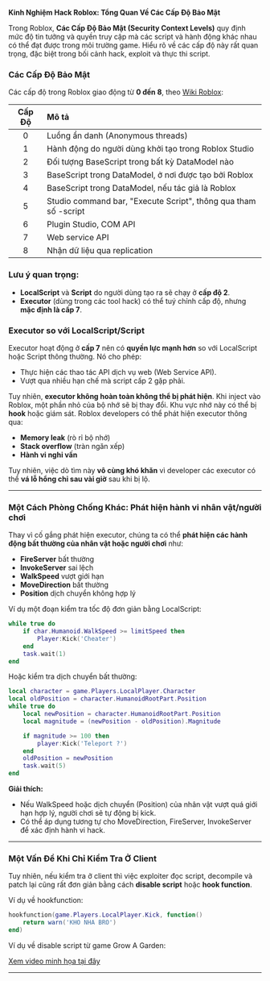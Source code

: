 **Kinh Nghiệm Hack Roblox: Tổng Quan Về Các Cấp Độ Bảo Mật**

Trong Roblox, **Các Cấp Độ Bảo Mật (Security Context Levels)** quy định mức độ tin tưởng và quyền truy cập mà các script và hành động khác nhau có thể đạt được trong môi trường game. Hiểu rõ về các cấp độ này rất quan trọng, đặc biệt trong bối cảnh hack, exploit và thực thi script.

### Các Cấp Độ Bảo Mật

Các cấp độ trong Roblox giao động từ **0 đến 8**, theo [Wiki Roblox](https://roblox.fandom.com/wiki/Security_context):

| Cấp Độ | Mô tả                                                           |
| :----: | :-------------------------------------------------------------- |
|   0    | Luồng ẩn danh (Anonymous threads)                               |
|   1    | Hành động do người dùng khởi tạo trong Roblox Studio            |
|   2    | Đối tượng BaseScript trong bất kỳ DataModel nào                 |
|   3    | BaseScript trong DataModel, ở nơi được tạo bởi Roblox           |
|   4    | BaseScript trong DataModel, nếu tác giả là Roblox               |
|   5    | Studio command bar, "Execute Script", thông qua tham số -script |
|   6    | Plugin Studio, COM API                                          |
|   7    | Web service API                                                 |
|   8    | Nhận dữ liệu qua replication                                    |

### Lưu ý quan trọng:

-   **LocalScript** và **Script** do người dùng tạo ra sẽ chạy ở **cấp độ 2**.
-   **Executor** (dùng trong các tool hack) có thể tuý chỉnh cấp độ, nhưng **mặc định là cấp 7**.

### Executor so với LocalScript/Script

Executor hoạt động ở **cấp 7** nên có **quyền lực mạnh hơn** so với LocalScript hoặc Script thông thường. Nó cho phép:

-   Thực hiện các thao tác API dịch vụ web (Web Service API).
-   Vượt qua nhiều hạn chế mà script cấp 2 gặp phải.

Tuy nhiên, **executor không hoàn toàn không thể bị phát hiện**. Khi inject vào Roblox, một phần nhỏ của bộ nhớ sẽ bị thay đổi. Khu vực nhớ này có thể bị **hook** hoặc giám sát. Roblox developers có thể phát hiện executor thông qua:

-   **Memory leak** (rò rỉ bộ nhớ)
-   **Stack overflow** (tràn ngăn xếp)
-   **Hành vi nghi vấn**

Tuy nhiên, việc dò tìm này **vô cùng khó khăn** vì developer các executor có thể **vá lỗ hổng chỉ sau vài giờ** sau khi bị lộ.

---

### Một Cách Phòng Chống Khác: Phát hiện hành vi nhân vật/người chơi

Thay vì cố gắng phát hiện executor, chúng ta có thể **phát hiện các hành động bất thường của nhân vật hoặc người chơi** như:

-   **FireServer** bất thường
-   **InvokeServer** sai lệch
-   **WalkSpeed** vượt giới hạn
-   **MoveDirection** bất thường
-   **Position** dịch chuyển không hợp lý

Ví dụ một đoạn kiểm tra tốc độ đơn giản bằng LocalScript:

```lua
while true do
    if char.Humanoid.WalkSpeed >= limitSpeed then
        Player:Kick('Cheater')
    end
    task.wait(1)
end
```

Hoặc kiểm tra dịch chuyển bất thường:

```lua
local character = game.Players.LocalPlayer.Character
local oldPosition = character.HumanoidRootPart.Position
while true do
    local newPosition = character.HumanoidRootPart.Position
    local magnitude = (newPosition - oldPosition).Magnitude

    if magnitude >= 100 then
        player:Kick('Teleport ?')
    end
    oldPosition = newPosition
    task.wait(5)
end
```

**Giải thích:**

-   Nếu WalkSpeed hoặc dịch chuyển (Position) của nhân vật vượt quá giới hạn hợp lý, người chơi sẽ tự động bị kick.
-   Có thể áp dụng tương tự cho MoveDirection, FireServer, InvokeServer để xác định hành vi hack.

---

### Một Vấn Đề Khi Chỉ Kiểm Tra Ở Client

Tuy nhiên, nếu kiểm tra ở client thì việc exploiter đọc script, decompile và patch lại cũng rất đơn giản bằng cách **disable script** hoặc **hook function**.

Ví dụ về hookfunction:

```lua
hookfunction(game.Players.LocalPlayer.Kick, function()
    return warn('KHO NHA BRO')
end)
```

Ví dụ về disable script từ game Grow A Garden:

[Xem video minh họa tại đây](https://drive.google.com/file/d/1cbCbkYRcrvaolj4oBVIXwxCoij4H2kYB/preview)

---
